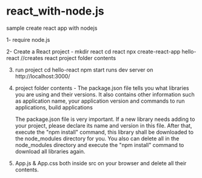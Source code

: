 # react_with-node.js
sample create react app with nodejs

1- require node.js

2- Create a React project - 
  mkdir react
  cd react
  npx create-react-app  hello-react
	//creates react project folder contents
	
3. run project
        cd hello-react
        npm start
    runs dev server on http://localhost:3000/
		
4. project folder contents - The package.json file tells you what libraries you are using and their versions. It also contains other information such as application name, your application version and commands to run applications, build applications

	The  package.json file is very important. If a new library needs adding to your project, please declare its name and version in this file.  After that, execute the  "npm install" command, this library shall be downloaded to the  node_modules directory for you. You also can delete all in the  node_modules directory and execute the   "npm install" command to download all libraries again.

  5. App.js & App.css both inside src on your browser and delete all their contents.
